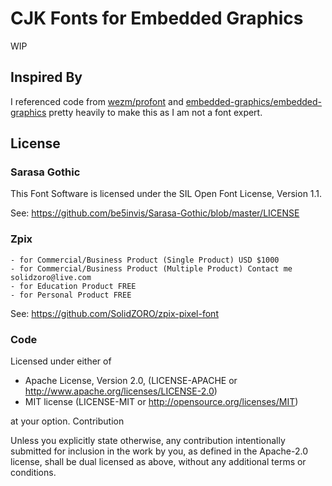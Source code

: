 # CJK Fonts for Embedded Graphics

WIP

## Inspired By

I referenced code from [wezm/profont](https://github.com/wezm/profont) and [embedded-graphics/embedded-graphics](https://github.com/embedded-graphics/embedded-graphics) pretty heavily to make this as I am not a font expert.

## License

### Sarasa Gothic

This Font Software is licensed under the SIL Open Font License, Version 1.1.

See: https://github.com/be5invis/Sarasa-Gothic/blob/master/LICENSE

### Zpix

```
- for Commercial/Business Product (Single Product) USD $1000
- for Commercial/Business Product (Multiple Product) Contact me solidzoro@live.com
- for Education Product FREE
- for Personal Product FREE
```

See: https://github.com/SolidZORO/zpix-pixel-font

### Code

Licensed under either of

- Apache License, Version 2.0, (LICENSE-APACHE or http://www.apache.org/licenses/LICENSE-2.0)
- MIT license (LICENSE-MIT or http://opensource.org/licenses/MIT)

at your option.
Contribution

Unless you explicitly state otherwise, any contribution intentionally submitted for inclusion in the work by you, as defined in the Apache-2.0 license, shall be dual licensed as above, without any additional terms or conditions.
